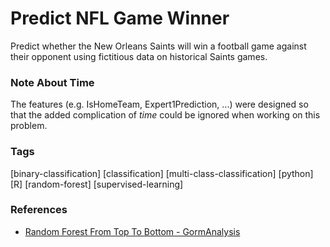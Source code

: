# Predict NFL Game Winner
Predict whether the New Orleans Saints will win a football game against their opponent using fictitious data on historical Saints games.

### Note About Time
The features (e.g. IsHomeTeam, Expert1Prediction, ...) were designed so that the added complication of *time* could be ignored when working on this problem.

### Tags
[binary-classification] [classification] [multi-class-classification] [python] [R] [random-forest] [supervised-learning]

### References
- [Random Forest From Top To Bottom - GormAnalysis](http://gormanalysis.com/random-forest-from-top-to-bottom/)
